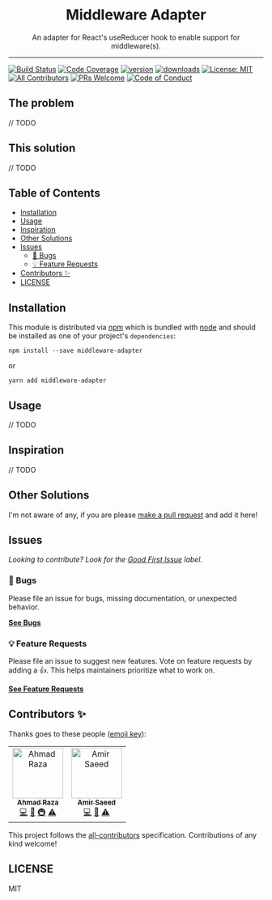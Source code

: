 <div align="center">
<h1>Middleware Adapter</h1>

<p>An adapter for React&#39;s useReducer hook to enable support for middleware(s).</p>
</div>

---

<!-- prettier-ignore-start -->
[![Build Status][build-badge]][build]
[![Code Coverage][coverage-badge]][coverage]
[![version][version-badge]][package]
[![downloads][downloads-badge]][npmtrends]
[![License: MIT](https://img.shields.io/badge/License-MIT-yellow.svg)][license]
[![All Contributors](https://img.shields.io/badge/all_contributors-1-orange.svg?style=flat-square)](#contributors-)
[![PRs Welcome][prs-badge]][prs]
[![Code of Conduct][coc-badge]][coc]
<!-- prettier-ignore-end -->

## The problem

// TODO

## This solution

// TODO

## Table of Contents

<!-- START doctoc generated TOC please keep comment here to allow auto update -->
<!-- DON'T EDIT THIS SECTION, INSTEAD RE-RUN doctoc TO UPDATE -->

- [Installation](#installation)
- [Usage](#usage)
- [Inspiration](#inspiration)
- [Other Solutions](#other-solutions)
- [Issues](#issues)
  - [🐛 Bugs](#-bugs)
  - [💡 Feature Requests](#-feature-requests)
- [Contributors ✨](#contributors-)
- [LICENSE](#license)

<!-- END doctoc generated TOC please keep comment here to allow auto update -->

## Installation

This module is distributed via [npm][npm] which is bundled with [node][node] and
should be installed as one of your project's `dependencies`:

```
npm install --save middleware-adapter
```

or

```
yarn add middleware-adapter
```

## Usage

// TODO

## Inspiration

// TODO

## Other Solutions

I'm not aware of any, if you are please [make a pull request][prs] and add it
here!

## Issues

_Looking to contribute? Look for the [Good First Issue][good-first-issue]
label._

### 🐛 Bugs

Please file an issue for bugs, missing documentation, or unexpected behavior.

[**See Bugs**][bugs]

### 💡 Feature Requests

Please file an issue to suggest new features. Vote on feature requests by adding
a 👍. This helps maintainers prioritize what to work on.

[**See Feature Requests**][requests]

## Contributors ✨

Thanks goes to these people ([emoji key][emojis]):

<!-- ALL-CONTRIBUTORS-LIST:START - Do not remove or modify this section -->
<!-- prettier-ignore-start -->
<!-- markdownlint-disable -->
<table>
  <tr>
    <td align="center">
      <a href="https://github.com/iamfotx">
        <img src="https://github.com/iamfotx.png" width="100px;" alt="Ahmad Raza"/>
        <br />
        <sub>
          <b>Ahmad Raza</b>
        </sub>
      </a>
      <br />
      <a href="https://github.com/iamfotx/middleware-adapter/commits?author=iamfotx" title="Code">💻</a>
      <a href="https://github.com/iamfotx/middleware-adapter/commits?author=iamfotx" title="Documentation">📖</a> 
      <a href="#infra-iamfotx" title="Infrastructure (Hosting, Build-Tools, etc)">🚇</a>
      <a href="https://github.com/iamfotx/middleware-adapter/commits?author=iamfotx" title="Tests">⚠️</a>
    </td>
    <td align="center">
      <a href="https://github.com/amirsaeed671">
        <img src="https://github.com/amirsaeed671.png" width="100px;" alt="Amir Saeed"/>
        <br />
        <sub>
          <b>Amir Saeed</b>
        </sub>
      </a>
      <br />
      <a href="https://github.com/iamfotx/middleware-adapter/commits?author=amirsaeed671" title="Code">💻</a>
      <a href="https://github.com/iamfotx/middleware-adapter/commits?author=amirsaeed671" title="Documentation">📖</a> 
      <a href="https://github.com/iamfotx/middleware-adapter/commits?author=amirsaeed671" title="Tests">⚠️</a>
    </td>
  </tr>
</table>

<!-- markdownlint-enable -->
<!-- prettier-ignore-end -->

<!-- ALL-CONTRIBUTORS-LIST:END -->

This project follows the [all-contributors][all-contributors] specification.
Contributions of any kind welcome!

## LICENSE

MIT

<!-- prettier-ignore-start -->
[npm]: https://www.npmjs.com
[node]: https://nodejs.org
[license]: https://github.com/iamfotx/middleware-adapter/blob/master/LICENSE
[prs-badge]: https://img.shields.io/badge/PRs-welcome-brightgreen.svg?style=flat-square
[prs]: http://makeapullrequest.com
[coc-badge]: https://img.shields.io/badge/code%20of-conduct-ff69b4.svg?style=flat-square
[coc]: https://github.com/iamfotx/middleware-adapter/blob/master/other/CODE_OF_CONDUCT.md
[emojis]: https://github.com/all-contributors/all-contributors#emoji-key
[all-contributors]: https://github.com/all-contributors/all-contributors
[bugs]: https://github.com/iamfotx/middleware-adapter/issues?utf8=%E2%9C%93&q=is%3Aissue+is%3Aopen+sort%3Acreated-desc+label%3Abug
[requests]: https://github.com/iamfotx/middleware-adapter/issues?utf8=%E2%9C%93&q=is%3Aissue+is%3Aopen+sort%3Areactions-%2B1-desc+label%3Aenhancement
[good-first-issue]: https://github.com/iamfotx/middleware-adapter/issues?utf8=%E2%9C%93&q=is%3Aissue+is%3Aopen+sort%3Areactions-%2B1-desc+label%3Aenhancement+label%3A%22good+first+issue%22
[build-badge]: https://img.shields.io/travis/com/iamfotx/middleware-adapter.svg?style=flat-square
[build]: https://github.com/iamfotx/middleware-adapter/.github/workflows/types-build.yml/badge.svg
[coverage-badge]: https://img.shields.io/codecov/c/github/iamfotx/middleware-adapter.svg?style=flat-square
[coverage]: https://codecov.io/github/iamfotx/middleware-adapter
[version-badge]: https://img.shields.io/npm/v/middleware-adapter.svg?style=flat-square
[package]: https://www.npmjs.com/package/@iamfotx/middleware-adapter
[downloads-badge]: https://img.shields.io/npm/dm/@iamfotx/middleware-adapter.svg?style=flat-square
[npmtrends]: http://www.npmtrends.com/@iamfotx/middleware-adapter
[license-badge]: https://img.shields.io/npm/l/middleware-adapter.svg?style=flat-square
<!-- prettier-ignore-end -->
